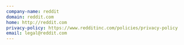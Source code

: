 ```yaml
---
company-name: reddit
domain: reddit.com
home: http://reddit.com
privacy-policy: https://www.redditinc.com/policies/privacy-policy
email: legal@reddit.com
---
```




